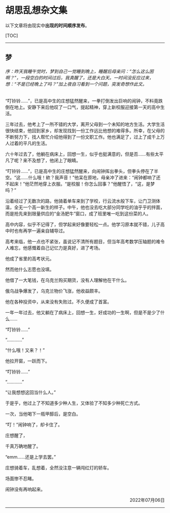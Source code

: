 # 胡思乱想杂文集

以下文章将由现实中**出现的时间顺序发布**。

[TOC]

------

## 梦

###### *序：昨天我睡午觉时，梦到自己一觉睡到晚上，睡醒后母亲问：“怎么这么困啊？”，一段空白的时间过后，我真醒了，还是大白天。一时间没反应过来，想：“不是已经晚上了吗？”加上夜自习看到一个问题，突发奇想作此文。*

“叮铃铃……”，已是高中生的庄想猛然醒来，一拳打倒发出巨响的闹钟，不料竟跌倒在地上。安静下来后他叹了一口气，提起精神，穿上新校服迎接第一天的高中生活。

三年过去，他考上了一所不错的大学，离开父母到一个未知的地方生活。大学生活很快结束，他回到家乡，却发现找到一份工作远比他想的难得多。所幸，在父母的不断努力下，找人帮忙介绍他得到了一份文职工作。他也满足了，过上了成千上万人过着的平凡的生活。

六十年过去了，他躺在病床上，回想一生，似乎也挺满意的，但是否……有些太平凡了呢？来不及想了，他闭上了眼睛。

“叮铃铃……”，已是高中生的庄想猛然醒来，向闹钟挥出拳头，但拳头停在了半空。“这……什么哦！欸？我声音！”他呆在原地，母亲冲了进来：“闹钟都响了还不起床！”他茫然地穿上衣服。“是校服！你怎么回事？”他醒悟了，“这，是梦吗？”

沿着经过了无数次的路，他骑着单车来到了学校，行云流水般下车，让门卫测体温，全无一个高一新生的样子。中午，他也没去吃大部分同学吃的油乎乎的拌面，而是抢先来到限量供应的“金汤肥牛”窗口，成了班里唯一吃到这份菜的人。

高中内容，似乎不记得了，但学起来好像要轻松一点。他学习原本就不错，儿子高中时也有再学一遍亲自辅导过。

高考来临，他一点也不紧张，虽说记不清所有题目，但当年高考数学压轴题的难令人难忘，他感慨着自己记忆力是真好，进了考场。

他成了省里的高考状元。

然而他什么志愿也没填。

他借了一大笔钱，在乌克兰购买期货，没有人理解他在干什么。

俄乌战争爆发了，乌克兰物价飞涨，他收益颇丰。

他在各种投资中，从来没有失败过。不久便成了首富。

一年一年过去，他又躺在了病床上，回想一生，好成功的一生啊，但是不是少了什么……

“叮铃铃……”

“…………”

“什么哦！又来？！”

他拉开窗，一跃而下。

“叮铃铃……”

“…………”

“让我想想这回当什么人。”

于是乎，他过上了不知道多少种人生，又体验了不知多少种死亡方式。

一次，当他喝下一瓶甲醇后，是空白。

“叮！”闹钟响了，却卡住了。

庄想醒了，

千真万确地醒了。

“emm……还是上学去罢。”

庄想骑着车，乱想着，全然没注意一辆闯红灯的轿车。

场面惨不忍睹。

闹钟没有再响起来。

<div style="text-align: right;">2022年07月06日</div>

------

